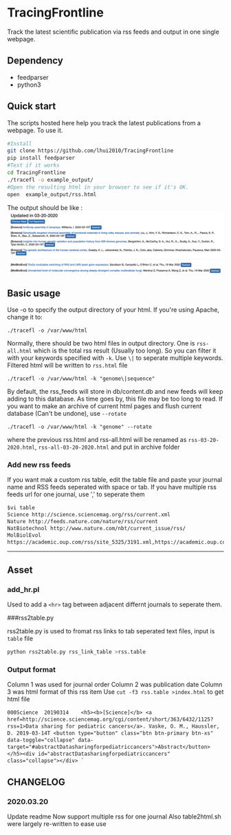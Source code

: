 # TracingFrontline
Track the latest scientific publication via rss feeds and output in one single webpage.

## Dependency
* feedparser
* python3

## Quick start

The scripts hosted here help you track the latest publications from a webpage. 
To use it.

```bash
#Install
git clone https://github.com/lhui2010/TracingFrontline
pip install feedparser
#Test if it works
cd TracingFrontline
./tracefl -o example_output/ 
#Open the resulting html in your browser to see if it's OK.
open  example_output/rss.html
```

The output should be like :
![](src/screenshot.png)

## Basic usage

Use -o to specify the output directory of your html. If you're using Apache, change it to:

```
./tracefl -o /var/www/html
```

Normally, there should be two html files in output directory. One is `rss-all.html` which is the total 
rss result (Usually too long). So you can filter it with your keywords specified with `-k`. Use `\|` to
seperate multiple keywords. Filtered html will be written to `rss.html` file 

```
./tracefl -o /var/www/html -k "genome\|sequence"
```

By default, the rss\_feeds will store in db/content.db and new feeds will keep adding to this database.
As time goes by, this file may be too long to read. If you want to make an archive of current html pages and
 flush current database (Can't be undone), use `--rotate`

```
./tracefl -o /var/www/html -k "genome" --rotate
```

where the previous rss.html and rss-all.html will be renamed as `rss-03-20-2020.html`, `rss-all-03-20-2020.html`
and put in archive folder


### Add new rss feeds 
If you want mak a custom rss table, edit the table file and paste your journal name and RSS feeds seperated with space or tab.
If you have multiple rss feeds url for one journal, use ',' to seperate them

```
$vi table
Science http://science.sciencemag.org/rss/current.xml
Nature http://feeds.nature.com/nature/rss/current
NatBiotechnol http://www.nature.com/nbt/current_issue/rss/
MolBiolEvol https://academic.oup.com/rss/site_5325/3191.xml,https://academic.oup.com/rss/site_5325/advanceAccess_3191.xml,https://academic.oup.com/rss/site_5325/OpenAccess.xml
```

---

## Asset

### add\_hr.pl

Used to add a `<hr>` tag between adjacent differnt journals to seperate them.

###rss2table.py

rss2table.py is used to fromat rss links to tab seperated text files, input is `table` file

```bash
python rss2table.py rss_link_table >rss.table
```
### Output format

Column 1 was used for journal order
Column 2 was publication date
Column 3 was html format of this rss item
Use `cut -f3 rss.table >index.html` to get html file

```
000Science	20190314	<h5><b>[Science]</b> <a href=http://science.sciencemag.org/cgi/content/short/363/6432/1125?rss=1>Data sharing for pediatric cancers</a>. Vaske, O. M., Haussler, D. 2019-03-14T <button type="button" class="btn btn-primary btn-xs" data-toggle="collapse" data-target="#abstractDatasharingforpediatriccancers">Abstract</button></h5><div id="abstractDatasharingforpediatriccancers" class="collapse"></div> `
```

## CHANGELOG

### 2020.03.20
Update readme
Now support multiple rss for one journal
Also table2html.sh were largely re-written to ease use
